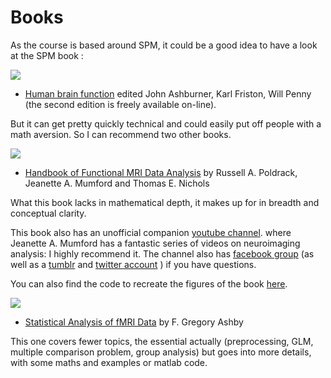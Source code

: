 ﻿# Books

As the course is based around SPM, it could be a good idea to have a look at the SPM book :

![](.statics/human_brain_function.jpg)

* [Human brain function](https://www.fil.ion.ucl.ac.uk/spm/doc/books/hbf2/) edited John Ashburner, Karl Friston, Will Penny (the second edition is freely available on-line).

But it can get pretty quickly technical and could easily put off people with a math aversion. So I can recommend two other books.

![](.statics/handbook_fmri_data_analysis.jpg)

* [Handbook of Functional MRI Data Analysis](https://www.cambridge.org/core/books/handbook-of-functional-mri-data-analysis/8EDF966C65811FCCC306F7C916228529) by Russell A. Poldrack, Jeanette A. Mumford and Thomas E. Nichols

What this book lacks in mathematical depth, it makes up for in breadth and conceptual clarity.

This book also has an unofficial companion [youtube channel](https://www.youtube.com/channel/UCZ7gF0zm35FwrFpDND6DWeA). where Jeanette A. Mumford has a fantastic series of videos on neuroimaging analysis: I highly recommend it. The channel also has [facebook group](https://www.facebook.com/groups/mumfordbrainstats/) (as well as a [tumblr](http://mumfordbrainstats.tumblr.com/) and [twitter account](https://twitter.com/mumbrainstats) ) if you have questions.

You can also find the code to recreate the figures of the book [here](http://www.fmri-data-analysis.org/code).

![](.statics/stat_anal_MRI_data.jpg)

* [Statistical Analysis of fMRI Data]() by F. Gregory Ashby

This one covers fewer topics, the essential actually (preprocessing, GLM, multiple comparison problem, group analysis) but goes into more details, with some maths and examples or matlab code.
